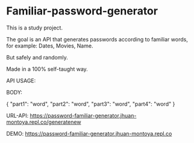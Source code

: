 # Familiar-password-generator

This is a study project.

The goal is an API that generates passwords according to familiar words, for example: Dates, Movies, Name.

But safely and randomly.

Made in a 100% self-taught way.

API USAGE:

BODY:

{
  "part1": "word",
  "part2": "word",
  "part3": "word",
  "part4": "word"
}

URL-API: https://password-familiar-generator.jhuan-montoya.repl.co/generatenew

DEMO: https://password-familiar-generator.jhuan-montoya.repl.co
